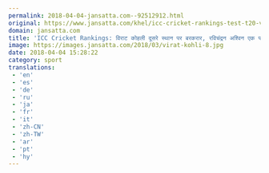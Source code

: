 ```yaml
---
permalink: 2018-04-04-jansatta.com--92512912.html
original: https://www.jansatta.com/khel/icc-cricket-rankings-test-t20-virat-kohli-ravichandran-ashwin-ranking/621620/
domain: jansatta.com
title: 'ICC Cricket Rankings: विराट कोहली दूसरे स्थान पर बरकरार, रविचंद्रन अश्विन एक पायदान खिसके'
image: https://images.jansatta.com/2018/03/virat-kohli-8.jpg
date: 2018-04-04 15:28:22
category: sport
translations: 
 - 'en'
 - 'es'
 - 'de'
 - 'ru'
 - 'ja'
 - 'fr'
 - 'it'
 - 'zh-CN'
 - 'zh-TW'
 - 'ar'
 - 'pt'
 - 'hy'
---
```


